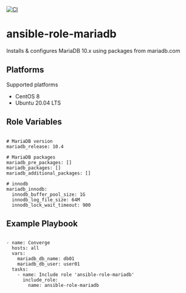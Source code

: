 [![CI](https://github.com/de-it-krachten/ansible-role-mariadb/workflows/CI/badge.svg?event=push)](https://github.com/de-it-krachten/ansible-role-mariadb/actions?query=workflow%3ACI)


# ansible-role-mariadb

Installs & configures MariaDB 10.x using packages from mariadb.com


Platforms
--------------

Supported platforms

- CentOS 8
- Ubuntu 20.04 LTS



Role Variables
--------------
<pre><code>
# MariaDB version
mariadb_release: 10.4

# MariaDB packages
mariadb_pre_packages: []
mariadb_packages: []
mariadb_additional_packages: []

# innodb
mariadb_innodb:
  innodb_buffer_pool_size: 1G
  innodb_log_file_size: 64M
  innodb_lock_wait_timeout: 900
</pre></code>


Example Playbook
----------------

<pre><code>
- name: Converge
  hosts: all
  vars:
    mariadb_db_name: db01
    mariadb_db_user: user01
  tasks:
    - name: Include role 'ansible-role-mariadb'
      include_role:
        name: ansible-role-mariadb
</pre></code>
